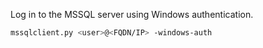 
Log in to the MSSQL server using Windows authentication.

```sh
mssqlclient.py <user>@<FQDN/IP> -windows-auth
```